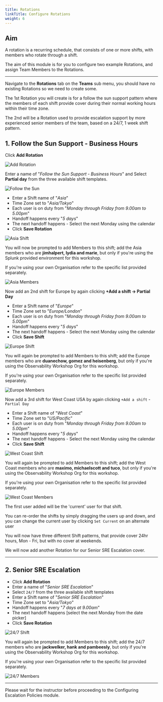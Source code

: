 ```yaml
---
title: Rotations
linkTitle: Configure Rotations
weight: 6
---
```


## Aim

A rotation is a recurring schedule, that consists of one or more shifts, with members who rotate through a shift.

The aim of this module is for you to configure two example Rotations, and assign Team Members to the Rotations.

---

Navigate to the **Rotations** tab on the **Teams** sub menu, you should have no existing Rotations so we need to create some.

The 1st Rotation you will create is for a follow the sun support pattern where the members of each shift provide cover during their normal working hours within their time zone.

The 2nd will be a Rotation used to provide escalation support by more experienced senior members of the team, based on a 24/7, 1 week shift pattern.

## 1. Follow the Sun Support - Business Hours

Click **Add Rotation**

![Add Rotation](../../../images/add-rotation.png)

Enter a name of "*Follow the Sun Support - Business Hours*" and Select **Partial day** from the three available shift templates.

![Follow the Sun](../../../images/follow-the-sun.png)

* Enter a Shift name of "*Asia*"
* Time Zone set to "*Asia/Tokyo*"
* Each user is on duty from "*Monday through Friday from 9.00am to 5.00pm*"
* Handoff happens every "*5 days*"
* The next handoff happens - Select the next Monday using the calendar
* Click **Save Rotation**

![Asia Shift](../../../images/asia-shift.png)

You will now be prompted to add Members to this shift; add the Asia members who are **jimhalpert, lydia and marie**, but only if you're using the Splunk provided environment for this workshop.

If you're using your own Organisation refer to the specific list provided separately.

![Asia Members](../../../images/asia-members.png)

Now add an 2nd shift for Europe by again clicking **+Add a shift → Partial Day**

* Enter a Shift name of "*Europe*"
* Time Zone set to "*Europe/London*"
* Each user is on duty from "*Monday through Friday from 9.00am to 5.00pm*"
* Handoff happens every "*5 days*"
* The next handoff happens - Select the next Monday using the calendar
* Click **Save Shift**

![Europe Shift](../../../images/europe-shift.png)

You will again be prompted to add Members to this shift; add the Europe members who are **duanechow, gomez and heisenberg**, but only if you're using the Observability Workshop Org for this workshop.

If you're using your own Organisation refer to the specific list provided separately.

![Europe Members](../../../images/europe-members.png)

Now add a 3rd shift for West Coast USA by again clicking `+Add a shift` - `Partial Day`

* Enter a Shift name of "*West Coast*"
* Time Zone set to "*US/Pacific*"
* Each user is on duty from "*Monday through Friday from 9.00am to 5.00pm*"
* Handoff happens every "*5 days*"
* The next handoff happens - Select the next Monday using the calendar
* Click **Save Shift**

![West Coast Shift](../../../images/west-coast-shift.png)

You will again be prompted to add Members to this shift; add the West Coast members who are **maximo, michaelscott and tuco**, but only if you're using the Observability Workshop Org for this workshop.

If you're using your own Organisation refer to the specific list provided separately.

![West Coast Members](../../../images/west-coast-members.png)

The first user added will be the 'current' user for that shift.

You can re-order the shifts by simply dragging the users up and down, and you can change the current user by clicking `Set Current` on an alternate user

You will now have three different Shift patterns, that provide cover 24hr hours, Mon - Fri, but with no cover at weekends.

We will now add another Rotation for our Senior SRE Escalation cover.

---

## 2. Senior SRE Escalation

* Click **Add Rotation**
* Enter a name of "*Senior SRE Escalation*"
* Select `24/7` from the three available shift templates
* Enter a Shift name of "*Senior SRE Escalation*"
* Time Zone set to "*Asia/Tokyo*"
* Handoff happens every "*7 days at 9.00am*"
* The next handoff happens [select the next Monday from the date picker]
* Click **Save Rotation**

![24/7 Shift](../../../images/24-7-shift.png)

You will again be prompted to add Members to this shift; add the 24/7 members who are **jackwelker, hank and pambeesly**, but only if you're using the Observability Workshop Org for this workshop.

If you're using your own Organisation refer to the specific list provided separately.

![24/7 Members](../../../images/24-7-members.png)

---

Please wait for the instructor before proceeding to the Configuring Escalation Policies module.
